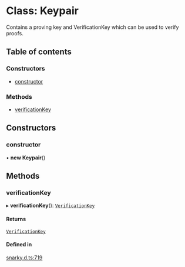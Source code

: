 # Class: Keypair

Contains a proving key and  VerificationKey  which can be used to verify proofs.

## Table of contents

### Constructors

- [constructor](Keypair.md#constructor)

### Methods

- [verificationKey](Keypair.md#verificationkey)

## Constructors

### constructor

• **new Keypair**()

## Methods

### verificationKey

▸ **verificationKey**(): [`VerificationKey`](VerificationKey.md)

#### Returns

[`VerificationKey`](VerificationKey.md)

#### Defined in

[snarky.d.ts:719](https://github.com/o1-labs/snarkyjs/blob/97ce1bc/src/snarky.d.ts#L719)
